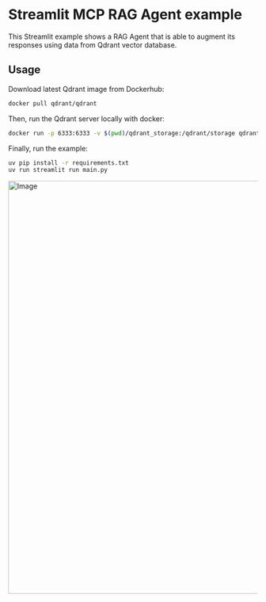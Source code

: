 # Streamlit MCP RAG Agent example

This Streamlit example shows a RAG Agent that is able to augment its responses using data from Qdrant vector database.

## Usage

Download latest Qdrant image from Dockerhub:

```bash
docker pull qdrant/qdrant
```

Then, run the Qdrant server locally with docker:

```bash
docker run -p 6333:6333 -v $(pwd)/qdrant_storage:/qdrant/storage qdrant/qdrant
```

Finally, run the example:

```bash
uv pip install -r requirements.txt
uv run streamlit run main.py
```

<img width="834" alt="Image" src="https://github.com/user-attachments/assets/14072029-1f37-4ac5-bccf-a76e726ba9b2" />
